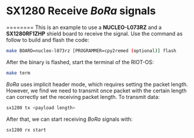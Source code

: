 # SX1280 Receive *BoRa* signals
========
This is an example to use a **NUCLEO-L073RZ** and a **SX1280RF1ZHP** shield board to receive the signal. 
Use the command as follow to build and flash the code:
```bash
make BOARD=nucleo-l073rz [PROGRAMMER=cpy2remed (optional)] flash
```
After the binary is flashed, start the terminal of the RIOT-OS:
```bash
make term
```
*BoRa* uses implicit header mode, which requires setting the packet length. However, we find we need to transmit once packet with the certain length can correctly set the receiving packet length. To transmit data:
```bash
sx1280 tx <payload length>
```
After that, we can start receiving *BoRa* signals with:
```bash
sx1280 rx start
```